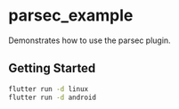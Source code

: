 # parsec_example

Demonstrates how to use the parsec plugin.

## Getting Started

```sh
flutter run -d linux
flutter run -d android
```

